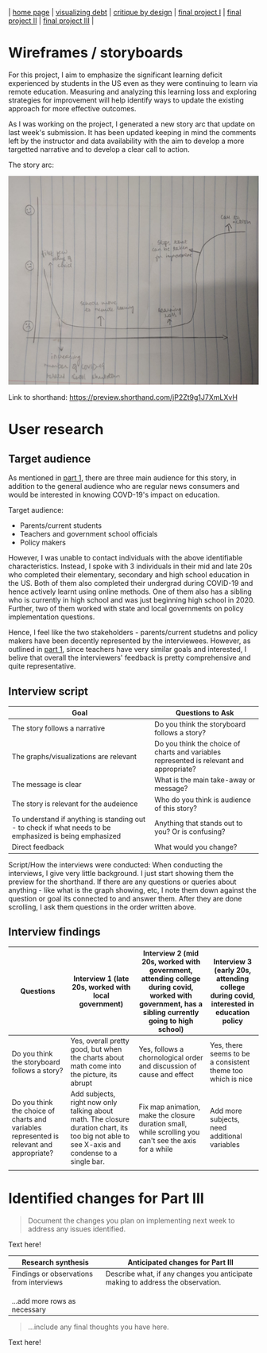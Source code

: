 | [home page](https://pranavakadiyala.github.io/Portfolio/) | [visualizing debt](visualizing-government-debt) | [critique by design](critique-by-design) | [final project I](final-project-part-one) | [final project II](final-project-part-two) | [final project III](final-project-part-three) |

# Wireframes / storyboards

For this project, I aim to emphasize the significant learning deficit experienced by students in the US even as they were continuing to learn via remote education. Measuring and analyzing this learning loss and exploring strategies for improvement will help identify ways to update the existing approach for more effective outcomes.

As I was working on the project, I generated a new story arc that update on last week's submission. It has been updated keeping in mind the comments left by the instructor and data availability with the aim to develop a more targetted narrative and to develop a clear call to action. 

The story arc: 

<img src="part2_story_arc.jpeg" width="600"/>

Link to shorthand: https://preview.shorthand.com/jP2Zt9g1J7XmLXvH

# User research 

## Target audience

As mentioned in [part 1](final-project-part-one), there are three main audience for this story, in addition to the general audience who are regular news consumers and would be interested in knowing COVD-19's impact on education. 

Target audience:
* Parents/current students
* Teachers and government school officials
* Policy makers

However, I was unable to contact individuals with the above identifiable characteristics. Instead, I spoke with 3 individuals in their mid and late 20s who completed their elementary, secondary and high school education in the US. Both of them also completed their undergrad during COVID-19 and hence actively learnt using online methods. One of them also has a sibling who is currently in high school and was just beginning high school in 2020. Further, two of them worked with state and local governments on policy implementation questions. 

Hence, I feel like the two stakeholders - parents/current studetns and policy makers have been decently represented by the interviewees. However, as outlined in [part 1](final-project-part-one), since teachers have very similar goals and interested, I belive that overall the interviewers' feedback is pretty comprehensive and quite representative. 

## Interview script

| Goal | Questions to Ask |
|------|------------------|
| The story follows a narrative   | Do you think the storyboard follows a story?              |
| The graphs/visualizations are relevant    | Do you think the choice of charts and variables represented is relevant and appropriate?               |
| The message is clear    | What is the main take-away or message?                 |
| The story is relevant for the audeience  | Who do you think is audience of this story? |
| To understand if anything is standing out - to check if what needs to be emphasized is being emphasized | Anything that stands out to you? Or is confusing? |
| Direct feedback | What would you change? |


Script/How the interviews were conducted:
When conducting the interviews, I give very little background. I just start showing them the preview for the shorthand. If there are any questions or queries about anything - like what is the graph showing, etc, I note them down against the question or goal its connected to and answer them. After they are done scrolling, I ask them questions in the order written above. 

## Interview findings

| Questions               | Interview 1 (late 20s, worked with local government) | Interview 2 (mid 20s, worked with government, attending college during covid, worked with government, has a sibling currently going to high school) | Interview 3 (early 20s, attending college during covid, interested in education policy |
|-------------------------|--------------------------------|-------------|-------------|
| Do you think the storyboard follows a story? | Yes, overall pretty good, but when the charts about math come into the picture, its abrupt             | Yes, follows a chornological order and discussion of cause and effect           | Yes, there seems to be a consistent theme too which is nice            |
| Do you think the choice of charts and variables represented is relevant and appropriate?                      | Add subjects, right now only talking about math. The closure duration chart, its too big not able to see X-axis and condense to a single bar.                              | Fix map animation, make the closure duration small, while scrolling you can't see the axis for a while           | Add more subjects, need additional variables            |
|                         |                                |             |             |


# Identified changes for Part III
> Document the changes you plan on implementing next week to address any issues identified.  

Text here!

| Research synthesis                       | Anticipated changes for Part III                                                |
|------------------------------------------|---------------------------------------------------------------------------------|
| Findings or observations from interviews | Describe what, if any changes you anticipate making to address the observation. |
|                                          |                                                                                 |
|                                          |                                                                                 |
|                                          |                                                                                 |
| ...add more rows as necessary            |                                                                                 |

> ...include any final thoughts you have here. 

Text here!
